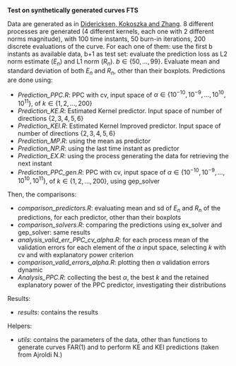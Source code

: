 **Test on synthetically generated curves FTS**

Data are generated as in [Didericksen, Kokoszka and Zhang](#ref-kokoskza). 8 different processes are generated (4 different kernels, each one with 2 different norms magnitude), with 100 time instants, 50 burn-in iterations, 200 discrete evaluations of the curve. For each one of them: use the first b instants as available data, b+1 as test set: evaluate the prediction loss as L2 norm estimate ($E_n$) and L1 norm ($R_n$). $b \in \{50, \dots, 99\}$. Evaluate mean and standard deviation of both $E_n$ and $R_n$, other than their boxplots. Predictions are done using:

-   *Prediction_PPC.R*: PPC with cv, input space of $\alpha \in \{10^{-10}, 10^{-9},\dots,10^{10},10^{11}\}$, of $k \in \{1,2,\dots,200\}$
-   *Prediction_KE.R*: Estimated Kernel predictor. Input space of number of directions $\{2,3,4,5,6\}$
-   *Prediction_KEI.R*: Estimated Kernel Improved predictor. Input space of number of directions $\{2,3,4,5,6\}$
-   *Prediction_MP.R*: using the mean as predictor
-   *Prediction_NP.R*: using the last time instant as predictor
-   *Prediction_EX.R*: using the process generating the data for retrieving the next instant
-   *Prediction_PPC_gen.R*: PPC with cv, input space of $\alpha \in \{10^{-10}, 10^{-9},\dots,10^{10},10^{11}\}$, of $k \in \{1,2,\dots,200\}$, using gep_solver

Then, the comparisons:

-   *comparison_predictors.R*: evaluating mean and sd of $E_n$ and $R_n$ of the predictions, for each predictor, other than their boxplots
-   *comparison_solvers.R*: comparing the predictions using ex_solver and gep_solver: same results
-   *analysis_valid_err_PPC_cv_alpha.R*: for each process mean of the validation errors for each element of the $\alpha$ input space, selecting $k$ with cv and with explanatory power criterion
-   *comparison_valid_errors_alpha.R*: plotting then $\alpha$ validation errors dynamic
-   *Analysis_PPC.R*: collecting the best $\alpha$, the best $k$ and the retained explanatory power of the PPC predictor, investigating their distributions

Results:

-   *results*: contains the results

Helpers:

-   *utils*: contains the parameters of the data, other than functions to generate curves FAR(1) and to perform KE and KEI predictions (taken from Ajroldi N.)
